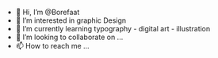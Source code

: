 - 👋 Hi, I’m @Borefaat
- 👀 I’m interested in graphic Design 
- 🌱 I’m currently learning typography - digital art - illustration  
- 💞️ I’m looking to collaborate on ...
- 📫 How to reach me ...

<!---
Borefaat/Borefaat is a ✨ special ✨ repository because its `README.md` (this file) appears on your GitHub profile.
You can click the Preview link to take a look at your changes.
--->
